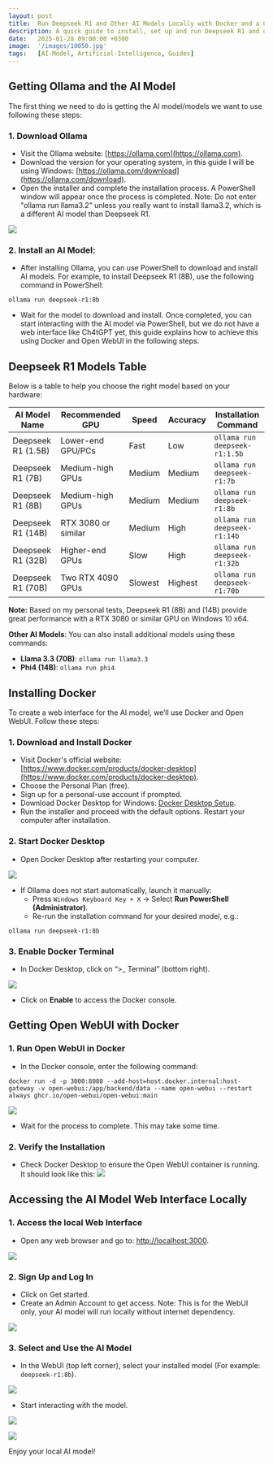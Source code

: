 ```yaml
---
layout: post
title:  Run Deepseek R1 and Other AI Models Locally with Docker and a Ch4tGPT-alike Web Interface (Open WebUI)
description: A quick guide to install, set up and run Deepseek R1 and other AI models locally with Docker and a Ch4tGPT-alike web interface (Open WebUI)
date:   2025-01-28 09:00:00 +0300
image:  '/images/10050.jpg'
tags:   [AI-Model, Artificial-Intelligence, Guides]
---
```


## Getting Ollama and the AI Model
The first thing we need to do is getting the AI model/models we want to use following these steps:

### 1. Download Ollama
- Visit the Ollama website: [https://ollama.com](https://ollama.com).
- Download the version for your operating system, in this guide I will be using Windows: [https://ollama.com/download](https://ollama.com/download).
- Open the installer and complete the installation process. A PowerShell window will appear once the process is completed. Note: Do not enter "ollama run llama3.2" unless you really want to install llama3.2, which is a different AI model than Deepseek R1.

![](/images/ollama_1.png)

### 2. Install an AI Model:
- After installing Ollama, you can use PowerShell to download and install AI models. For example, to install Deepseek R1 (8B), use the following command in PowerShell:

```shell
ollama run deepseek-r1:8b
```

- Wait for the model to download and install. Once completed, you can start interacting with the AI model via PowerShell, but we do not have a web interface like Ch4tGPT yet, this guide explains how to achieve this using Docker and Open WebUI in the following steps.

##  Deepseek R1 Models Table
Below is a table to help you choose the right model based on your hardware:

| AI Model Name      | Recommended GPU     | Speed   | Accuracy | Installation Command          |
| ------------------ | ------------------- | ------- | -------- | ----------------------------- |
| Deepseek R1 (1.5B) | Lower-end GPU/PCs   | Fast    | Low      | `ollama run deepseek-r1:1.5b` |
| Deepseek R1 (7B)   | Medium-high GPUs    | Medium  | Medium   | `ollama run deepseek-r1:7b`   |
| Deepseek R1 (8B)   | Medium-high GPUs    | Medium  | Medium   | `ollama run deepseek-r1:8b`   |
| Deepseek R1 (14B)  | RTX 3080 or similar | Medium  | High     | `ollama run deepseek-r1:14b`  |
| Deepseek R1 (32B)  | Higher-end GPUs     | Slow    | High     | `ollama run deepseek-r1:32b`  |
| Deepseek R1 (70B)  | Two RTX 4090 GPUs   | Slowest | Highest  | `ollama run deepseek-r1:70b`  |

**Note:** Based on my personal tests, Deepseek R1 (8B) and (14B) provide great performance with a RTX 3080 or similar GPU on Windows 10 x64.

**Other AI Models**: You can also install additional models using these commands:
- **Llama 3.3 (70B)**: `ollama run llama3.3`
- **Phi4 (14B)**: `ollama run phi4`

## Installing Docker
To create a web interface for the AI model, we’ll use Docker and Open WebUI. Follow these steps:
### 1. Download and Install Docker
- Visit Docker's official website: [https://www.docker.com/products/docker-desktop](https://www.docker.com/products/docker-desktop).
- Choose the Personal Plan (free).
- Sign up for a personal-use account if prompted.
- Download Docker Desktop for Windows: [Docker Desktop Setup](https://docs.docker.com/desktop/setup/install/windows-install/).
- Run the installer and proceed with the default options. Restart your computer after installation.

### 2. Start Docker Desktop
- Open Docker Desktop after restarting your computer.

![](/images/docker1.png)

- If Ollama does not start automatically, launch it manually:
    - Press `Windows Keyboard Key + X` → Select **Run PowerShell (Administrator)**.
    - Re-run the installation command for your desired model, e.g.:
```shell
ollama run deepseek-r1:8b
```

### 3. Enable Docker Terminal
- In Docker Desktop, click on “>_ Terminal” (bottom right).

![](/images/docker_terminal_1.png)

- Click on **Enable** to access the Docker console.

## Getting Open WebUI with Docker
### 1. Run Open WebUI in Docker
- In the Docker console, enter the following command:
```shell
docker run -d -p 3000:8080 --add-host=host.docker.internal:host-gateway -v open-webui:/app/backend/data --name open-webui --restart always ghcr.io/open-webui/open-webui:main
```
![](/images/docker2.png)

- Wait for the process to complete. This may take some time.
### 2. Verify the Installation
- Check Docker Desktop to ensure the Open WebUI container is running. It should look like this:
![](/images/docker3.png)

## Accessing the AI Model Web Interface Locally
### 1. Access the local Web Interface
- Open any web browser and go to: [http://localhost:3000](http://localhost:3000).

![](/images/ui_1.png)


### 2. Sign Up and Log In
- Click on Get started.
- Create an Admin Account to get access. Note: This is for the WebUI only, your AI model will run locally without internet dependency.

![](/images/ui_2.png)

### 3. Select and Use the AI Model
- In the WebUI (top left corner), select your installed model (For example: `deepseek-r1:8b`).

![](/images/ai_model_1_1.png)

- Start interacting with the model.

![](/images/ds_11.png)

![](/images/ds_12.png)

Enjoy your local AI model!




